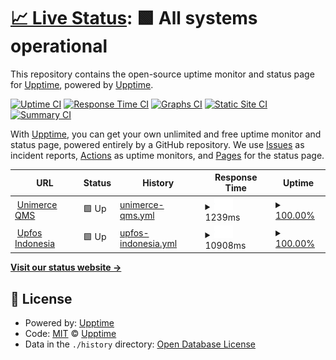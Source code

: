 # [📈 Live Status](https://upptime.github.io/upptime): <!--live status--> **🟩 All systems operational**

This repository contains the open-source uptime monitor and status page for [Upptime](https://upptime.js.org), powered by [Upptime](https://github.com/upptime/upptime).

[![Uptime CI](https://github.com/upptime/upptime/workflows/Uptime%20CI/badge.svg)](https://github.com/upptime/upptime/actions?query=workflow%3A%22Uptime+CI%22)
[![Response Time CI](https://github.com/upptime/upptime/workflows/Response%20Time%20CI/badge.svg)](https://github.com/upptime/upptime/actions?query=workflow%3A%22Response+Time+CI%22)
[![Graphs CI](https://github.com/upptime/upptime/workflows/Graphs%20CI/badge.svg)](https://github.com/upptime/upptime/actions?query=workflow%3A%22Graphs+CI%22)
[![Static Site CI](https://github.com/upptime/upptime/workflows/Static%20Site%20CI/badge.svg)](https://github.com/upptime/upptime/actions?query=workflow%3A%22Static+Site+CI%22)
[![Summary CI](https://github.com/upptime/upptime/workflows/Summary%20CI/badge.svg)](https://github.com/upptime/upptime/actions?query=workflow%3A%22Summary+CI%22)

With [Upptime](https://upptime.js.org), you can get your own unlimited and free uptime monitor and status page, powered entirely by a GitHub repository. We use [Issues](https://github.com/upptime/upptime/issues) as incident reports, [Actions](https://github.com/upptime/upptime/actions) as uptime monitors, and [Pages](https://upptime.github.io/upptime) for the status page.

<!--start: status pages-->
<!-- This summary is generated by Upptime (https://github.com/upptime/upptime) -->
<!-- Do not edit this manually, your changes will be overwritten -->
<!-- prettier-ignore -->
| URL | Status | History | Response Time | Uptime |
| --- | ------ | ------- | ------------- | ------ |
| <img alt="" src="https://icons.duckduckgo.com/ip3/qms.unimerce.id.ico" height="13"> [Unimerce QMS](https://qms.unimerce.id) | 🟩 Up | [unimerce-qms.yml](https://github.com/jourjet/upptime/commits/HEAD/history/unimerce-qms.yml) | <details><summary><img alt="Response time graph" src="./graphs/unimerce-qms/response-time-week.png" height="20"> 1239ms</summary><br><a href="https://upptime.github.io/upptime/history/unimerce-qms"><img alt="Response time 1225" src="https://img.shields.io/endpoint?url=https%3A%2F%2Fraw.githubusercontent.com%2Fjourjet%2Fupptime%2FHEAD%2Fapi%2Funimerce-qms%2Fresponse-time.json"></a><br><a href="https://upptime.github.io/upptime/history/unimerce-qms"><img alt="24-hour response time 1302" src="https://img.shields.io/endpoint?url=https%3A%2F%2Fraw.githubusercontent.com%2Fjourjet%2Fupptime%2FHEAD%2Fapi%2Funimerce-qms%2Fresponse-time-day.json"></a><br><a href="https://upptime.github.io/upptime/history/unimerce-qms"><img alt="7-day response time 1239" src="https://img.shields.io/endpoint?url=https%3A%2F%2Fraw.githubusercontent.com%2Fjourjet%2Fupptime%2FHEAD%2Fapi%2Funimerce-qms%2Fresponse-time-week.json"></a><br><a href="https://upptime.github.io/upptime/history/unimerce-qms"><img alt="30-day response time 1193" src="https://img.shields.io/endpoint?url=https%3A%2F%2Fraw.githubusercontent.com%2Fjourjet%2Fupptime%2FHEAD%2Fapi%2Funimerce-qms%2Fresponse-time-month.json"></a><br><a href="https://upptime.github.io/upptime/history/unimerce-qms"><img alt="1-year response time 1225" src="https://img.shields.io/endpoint?url=https%3A%2F%2Fraw.githubusercontent.com%2Fjourjet%2Fupptime%2FHEAD%2Fapi%2Funimerce-qms%2Fresponse-time-year.json"></a></details> | <details><summary><a href="https://upptime.github.io/upptime/history/unimerce-qms">100.00%</a></summary><a href="https://upptime.github.io/upptime/history/unimerce-qms"><img alt="All-time uptime 99.66%" src="https://img.shields.io/endpoint?url=https%3A%2F%2Fraw.githubusercontent.com%2Fjourjet%2Fupptime%2FHEAD%2Fapi%2Funimerce-qms%2Fuptime.json"></a><br><a href="https://upptime.github.io/upptime/history/unimerce-qms"><img alt="24-hour uptime 100.00%" src="https://img.shields.io/endpoint?url=https%3A%2F%2Fraw.githubusercontent.com%2Fjourjet%2Fupptime%2FHEAD%2Fapi%2Funimerce-qms%2Fuptime-day.json"></a><br><a href="https://upptime.github.io/upptime/history/unimerce-qms"><img alt="7-day uptime 100.00%" src="https://img.shields.io/endpoint?url=https%3A%2F%2Fraw.githubusercontent.com%2Fjourjet%2Fupptime%2FHEAD%2Fapi%2Funimerce-qms%2Fuptime-week.json"></a><br><a href="https://upptime.github.io/upptime/history/unimerce-qms"><img alt="30-day uptime 100.00%" src="https://img.shields.io/endpoint?url=https%3A%2F%2Fraw.githubusercontent.com%2Fjourjet%2Fupptime%2FHEAD%2Fapi%2Funimerce-qms%2Fuptime-month.json"></a><br><a href="https://upptime.github.io/upptime/history/unimerce-qms"><img alt="1-year uptime 99.66%" src="https://img.shields.io/endpoint?url=https%3A%2F%2Fraw.githubusercontent.com%2Fjourjet%2Fupptime%2FHEAD%2Fapi%2Funimerce-qms%2Fuptime-year.json"></a></details>
| <img alt="" src="https://icons.duckduckgo.com/ip3/upfos.co.id.ico" height="13"> [Upfos Indonesia](https://upfos.co.id) | 🟩 Up | [upfos-indonesia.yml](https://github.com/jourjet/upptime/commits/HEAD/history/upfos-indonesia.yml) | <details><summary><img alt="Response time graph" src="./graphs/upfos-indonesia/response-time-week.png" height="20"> 10908ms</summary><br><a href="https://upptime.github.io/upptime/history/upfos-indonesia"><img alt="Response time 8264" src="https://img.shields.io/endpoint?url=https%3A%2F%2Fraw.githubusercontent.com%2Fjourjet%2Fupptime%2FHEAD%2Fapi%2Fupfos-indonesia%2Fresponse-time.json"></a><br><a href="https://upptime.github.io/upptime/history/upfos-indonesia"><img alt="24-hour response time 11579" src="https://img.shields.io/endpoint?url=https%3A%2F%2Fraw.githubusercontent.com%2Fjourjet%2Fupptime%2FHEAD%2Fapi%2Fupfos-indonesia%2Fresponse-time-day.json"></a><br><a href="https://upptime.github.io/upptime/history/upfos-indonesia"><img alt="7-day response time 10908" src="https://img.shields.io/endpoint?url=https%3A%2F%2Fraw.githubusercontent.com%2Fjourjet%2Fupptime%2FHEAD%2Fapi%2Fupfos-indonesia%2Fresponse-time-week.json"></a><br><a href="https://upptime.github.io/upptime/history/upfos-indonesia"><img alt="30-day response time 9145" src="https://img.shields.io/endpoint?url=https%3A%2F%2Fraw.githubusercontent.com%2Fjourjet%2Fupptime%2FHEAD%2Fapi%2Fupfos-indonesia%2Fresponse-time-month.json"></a><br><a href="https://upptime.github.io/upptime/history/upfos-indonesia"><img alt="1-year response time 8264" src="https://img.shields.io/endpoint?url=https%3A%2F%2Fraw.githubusercontent.com%2Fjourjet%2Fupptime%2FHEAD%2Fapi%2Fupfos-indonesia%2Fresponse-time-year.json"></a></details> | <details><summary><a href="https://upptime.github.io/upptime/history/upfos-indonesia">100.00%</a></summary><a href="https://upptime.github.io/upptime/history/upfos-indonesia"><img alt="All-time uptime 99.01%" src="https://img.shields.io/endpoint?url=https%3A%2F%2Fraw.githubusercontent.com%2Fjourjet%2Fupptime%2FHEAD%2Fapi%2Fupfos-indonesia%2Fuptime.json"></a><br><a href="https://upptime.github.io/upptime/history/upfos-indonesia"><img alt="24-hour uptime 100.00%" src="https://img.shields.io/endpoint?url=https%3A%2F%2Fraw.githubusercontent.com%2Fjourjet%2Fupptime%2FHEAD%2Fapi%2Fupfos-indonesia%2Fuptime-day.json"></a><br><a href="https://upptime.github.io/upptime/history/upfos-indonesia"><img alt="7-day uptime 100.00%" src="https://img.shields.io/endpoint?url=https%3A%2F%2Fraw.githubusercontent.com%2Fjourjet%2Fupptime%2FHEAD%2Fapi%2Fupfos-indonesia%2Fuptime-week.json"></a><br><a href="https://upptime.github.io/upptime/history/upfos-indonesia"><img alt="30-day uptime 99.94%" src="https://img.shields.io/endpoint?url=https%3A%2F%2Fraw.githubusercontent.com%2Fjourjet%2Fupptime%2FHEAD%2Fapi%2Fupfos-indonesia%2Fuptime-month.json"></a><br><a href="https://upptime.github.io/upptime/history/upfos-indonesia"><img alt="1-year uptime 99.01%" src="https://img.shields.io/endpoint?url=https%3A%2F%2Fraw.githubusercontent.com%2Fjourjet%2Fupptime%2FHEAD%2Fapi%2Fupfos-indonesia%2Fuptime-year.json"></a></details>

<!--end: status pages-->

[**Visit our status website →**](https://upptime.github.io/upptime)

## 📄 License

- Powered by: [Upptime](https://github.com/upptime/upptime)
- Code: [MIT](./LICENSE) © [Upptime](https://upptime.js.org)
- Data in the `./history` directory: [Open Database License](https://opendatacommons.org/licenses/odbl/1-0/)
